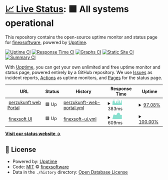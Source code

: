# [📈 Live Status](https://finexsoftware.github.io/uptime): <!--live status--> **🟩 All systems operational**

This repository contains the open-source uptime monitor and status page for [finexsoftware](https://finexsoftware.github.io/uptime), powered by [Upptime](https://github.com/upptime/upptime).

[![Uptime CI](https://github.com/finexsoftware/uptime/workflows/Uptime%20CI/badge.svg)](https://github.com/finexsoftware/uptime/actions?query=workflow%3A%22Uptime+CI%22)
[![Response Time CI](https://github.com/finexsoftware/uptime/workflows/Response%20Time%20CI/badge.svg)](https://github.com/finexsoftware/uptime/actions?query=workflow%3A%22Response+Time+CI%22)
[![Graphs CI](https://github.com/finexsoftware/uptime/workflows/Graphs%20CI/badge.svg)](https://github.com/finexsoftware/uptime/actions?query=workflow%3A%22Graphs+CI%22)
[![Static Site CI](https://github.com/finexsoftware/uptime/workflows/Static%20Site%20CI/badge.svg)](https://github.com/finexsoftware/uptime/actions?query=workflow%3A%22Static+Site+CI%22)
[![Summary CI](https://github.com/finexsoftware/uptime/workflows/Summary%20CI/badge.svg)](https://github.com/finexsoftware/uptime/actions?query=workflow%3A%22Summary+CI%22)

With [Upptime](https://upptime.js.org), you can get your own unlimited and free uptime monitor and status page, powered entirely by a GitHub repository. We use [Issues](https://github.com/finexsoftware/uptime/issues) as incident reports, [Actions](https://github.com/finexsoftware/uptime/actions) as uptime monitors, and [Pages](https://finexsoftware.github.io/uptime) for the status page.

<!--start: status pages-->
<!-- This summary is generated by Upptime (https://github.com/upptime/upptime) -->
<!-- Do not edit this manually, your changes will be overwritten -->
<!-- prettier-ignore -->
| URL | Status | History | Response Time | Uptime |
| --- | ------ | ------- | ------------- | ------ |
| <img alt="" src="https://favicons.githubusercontent.com/www.perzukunft.de" height="13"> [perzukunft web Portal](https://www.perzukunft.de/) | 🟩 Up | [perzukunft-web-portal.yml](https://github.com/finexsoftware/uptime/commits/HEAD/history/perzukunft-web-portal.yml) | <details><summary><img alt="Response time graph" src="./graphs/perzukunft-web-portal/response-time-week.png" height="20"> 383ms</summary><br><a href="https://finexsoftware.github.io/uptime/history/perzukunft-web-portal"><img alt="Response time 699" src="https://img.shields.io/endpoint?url=https%3A%2F%2Fraw.githubusercontent.com%2Ffinexsoftware%2Fuptime%2FHEAD%2Fapi%2Fperzukunft-web-portal%2Fresponse-time.json"></a><br><a href="https://finexsoftware.github.io/uptime/history/perzukunft-web-portal"><img alt="24-hour response time 375" src="https://img.shields.io/endpoint?url=https%3A%2F%2Fraw.githubusercontent.com%2Ffinexsoftware%2Fuptime%2FHEAD%2Fapi%2Fperzukunft-web-portal%2Fresponse-time-day.json"></a><br><a href="https://finexsoftware.github.io/uptime/history/perzukunft-web-portal"><img alt="7-day response time 383" src="https://img.shields.io/endpoint?url=https%3A%2F%2Fraw.githubusercontent.com%2Ffinexsoftware%2Fuptime%2FHEAD%2Fapi%2Fperzukunft-web-portal%2Fresponse-time-week.json"></a><br><a href="https://finexsoftware.github.io/uptime/history/perzukunft-web-portal"><img alt="30-day response time 570" src="https://img.shields.io/endpoint?url=https%3A%2F%2Fraw.githubusercontent.com%2Ffinexsoftware%2Fuptime%2FHEAD%2Fapi%2Fperzukunft-web-portal%2Fresponse-time-month.json"></a><br><a href="https://finexsoftware.github.io/uptime/history/perzukunft-web-portal"><img alt="1-year response time 699" src="https://img.shields.io/endpoint?url=https%3A%2F%2Fraw.githubusercontent.com%2Ffinexsoftware%2Fuptime%2FHEAD%2Fapi%2Fperzukunft-web-portal%2Fresponse-time-year.json"></a></details> | <details><summary><a href="https://finexsoftware.github.io/uptime/history/perzukunft-web-portal">97.08%</a></summary><a href="https://finexsoftware.github.io/uptime/history/perzukunft-web-portal"><img alt="All-time uptime 99.25%" src="https://img.shields.io/endpoint?url=https%3A%2F%2Fraw.githubusercontent.com%2Ffinexsoftware%2Fuptime%2FHEAD%2Fapi%2Fperzukunft-web-portal%2Fuptime.json"></a><br><a href="https://finexsoftware.github.io/uptime/history/perzukunft-web-portal"><img alt="24-hour uptime 95.53%" src="https://img.shields.io/endpoint?url=https%3A%2F%2Fraw.githubusercontent.com%2Ffinexsoftware%2Fuptime%2FHEAD%2Fapi%2Fperzukunft-web-portal%2Fuptime-day.json"></a><br><a href="https://finexsoftware.github.io/uptime/history/perzukunft-web-portal"><img alt="7-day uptime 97.08%" src="https://img.shields.io/endpoint?url=https%3A%2F%2Fraw.githubusercontent.com%2Ffinexsoftware%2Fuptime%2FHEAD%2Fapi%2Fperzukunft-web-portal%2Fuptime-week.json"></a><br><a href="https://finexsoftware.github.io/uptime/history/perzukunft-web-portal"><img alt="30-day uptime 99.13%" src="https://img.shields.io/endpoint?url=https%3A%2F%2Fraw.githubusercontent.com%2Ffinexsoftware%2Fuptime%2FHEAD%2Fapi%2Fperzukunft-web-portal%2Fuptime-month.json"></a><br><a href="https://finexsoftware.github.io/uptime/history/perzukunft-web-portal"><img alt="1-year uptime 99.25%" src="https://img.shields.io/endpoint?url=https%3A%2F%2Fraw.githubusercontent.com%2Ffinexsoftware%2Fuptime%2FHEAD%2Fapi%2Fperzukunft-web-portal%2Fuptime-year.json"></a></details>
| <img alt="" src="https://favicons.githubusercontent.com/finexsoft.com" height="13"> [finexsoft UI](https://finexsoft.com/) | 🟩 Up | [finexsoft-ui.yml](https://github.com/finexsoftware/uptime/commits/HEAD/history/finexsoft-ui.yml) | <details><summary><img alt="Response time graph" src="./graphs/finexsoft-ui/response-time-week.png" height="20"> 609ms</summary><br><a href="https://finexsoftware.github.io/uptime/history/finexsoft-ui"><img alt="Response time 716" src="https://img.shields.io/endpoint?url=https%3A%2F%2Fraw.githubusercontent.com%2Ffinexsoftware%2Fuptime%2FHEAD%2Fapi%2Ffinexsoft-ui%2Fresponse-time.json"></a><br><a href="https://finexsoftware.github.io/uptime/history/finexsoft-ui"><img alt="24-hour response time 529" src="https://img.shields.io/endpoint?url=https%3A%2F%2Fraw.githubusercontent.com%2Ffinexsoftware%2Fuptime%2FHEAD%2Fapi%2Ffinexsoft-ui%2Fresponse-time-day.json"></a><br><a href="https://finexsoftware.github.io/uptime/history/finexsoft-ui"><img alt="7-day response time 609" src="https://img.shields.io/endpoint?url=https%3A%2F%2Fraw.githubusercontent.com%2Ffinexsoftware%2Fuptime%2FHEAD%2Fapi%2Ffinexsoft-ui%2Fresponse-time-week.json"></a><br><a href="https://finexsoftware.github.io/uptime/history/finexsoft-ui"><img alt="30-day response time 668" src="https://img.shields.io/endpoint?url=https%3A%2F%2Fraw.githubusercontent.com%2Ffinexsoftware%2Fuptime%2FHEAD%2Fapi%2Ffinexsoft-ui%2Fresponse-time-month.json"></a><br><a href="https://finexsoftware.github.io/uptime/history/finexsoft-ui"><img alt="1-year response time 716" src="https://img.shields.io/endpoint?url=https%3A%2F%2Fraw.githubusercontent.com%2Ffinexsoftware%2Fuptime%2FHEAD%2Fapi%2Ffinexsoft-ui%2Fresponse-time-year.json"></a></details> | <details><summary><a href="https://finexsoftware.github.io/uptime/history/finexsoft-ui">100.00%</a></summary><a href="https://finexsoftware.github.io/uptime/history/finexsoft-ui"><img alt="All-time uptime 97.87%" src="https://img.shields.io/endpoint?url=https%3A%2F%2Fraw.githubusercontent.com%2Ffinexsoftware%2Fuptime%2FHEAD%2Fapi%2Ffinexsoft-ui%2Fuptime.json"></a><br><a href="https://finexsoftware.github.io/uptime/history/finexsoft-ui"><img alt="24-hour uptime 100.00%" src="https://img.shields.io/endpoint?url=https%3A%2F%2Fraw.githubusercontent.com%2Ffinexsoftware%2Fuptime%2FHEAD%2Fapi%2Ffinexsoft-ui%2Fuptime-day.json"></a><br><a href="https://finexsoftware.github.io/uptime/history/finexsoft-ui"><img alt="7-day uptime 100.00%" src="https://img.shields.io/endpoint?url=https%3A%2F%2Fraw.githubusercontent.com%2Ffinexsoftware%2Fuptime%2FHEAD%2Fapi%2Ffinexsoft-ui%2Fuptime-week.json"></a><br><a href="https://finexsoftware.github.io/uptime/history/finexsoft-ui"><img alt="30-day uptime 96.45%" src="https://img.shields.io/endpoint?url=https%3A%2F%2Fraw.githubusercontent.com%2Ffinexsoftware%2Fuptime%2FHEAD%2Fapi%2Ffinexsoft-ui%2Fuptime-month.json"></a><br><a href="https://finexsoftware.github.io/uptime/history/finexsoft-ui"><img alt="1-year uptime 97.87%" src="https://img.shields.io/endpoint?url=https%3A%2F%2Fraw.githubusercontent.com%2Ffinexsoftware%2Fuptime%2FHEAD%2Fapi%2Ffinexsoft-ui%2Fuptime-year.json"></a></details>

<!--end: status pages-->

[**Visit our status website →**](https://finexsoftware.github.io/uptime)

## 📄 License

- Powered by: [Upptime](https://github.com/upptime/upptime)
- Code: [MIT](./LICENSE) © [finexsoftware](https://finexsoftware.github.io/uptime)
- Data in the `./history` directory: [Open Database License](https://opendatacommons.org/licenses/odbl/1-0/)
